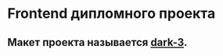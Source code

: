 # Frontend дипломного проекта

## Макет проекта называется [dark-3](https://www.figma.com/file/6FMWkB94wE7KTkcCgUXtnC/Дипломный-проект?type=design&node-id=1-8436&mode=design&t=rNcaadSZP3arvrLA-0).

  